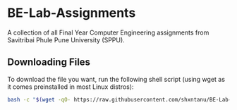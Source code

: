 # BE-Lab-Assignments

A collection of all Final Year Computer Engineering assignments from Savitribai Phule Pune University (SPPU).

## Downloading Files

To download the file you want, run the following shell script (using wget as it comes preinstalled in most Linux distros):

```bash
bash -c "$(wget -qO- https://raw.githubusercontent.com/shxntanu/BE-Lab-Assignments/main/cli.sh)"
```
